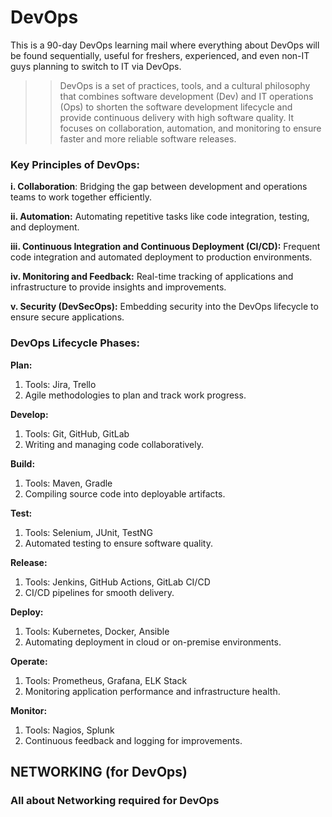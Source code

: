 # DevOps
This is a 90-day DevOps learning mail where everything about DevOps will be found sequentially, useful for freshers, experienced, and even non-IT guys planning to switch to IT via DevOps.

>> DevOps is a set of practices, tools, and a cultural philosophy that combines software development (Dev) and IT operations (Ops) to shorten the software development lifecycle and provide continuous delivery with high software quality. It focuses on collaboration, automation, and monitoring to ensure faster and more reliable software releases.

### Key Principles of DevOps:
**i. Collaboration**: Bridging the gap between development and operations teams to work together efficiently. 

**ii. Automation:** Automating repetitive tasks like code integration, testing, and deployment.

**iii. Continuous Integration and Continuous Deployment (CI/CD):** Frequent code integration and automated deployment to production environments.

**iv. Monitoring and Feedback:** Real-time tracking of applications and infrastructure to provide insights and improvements.

**v. Security (DevSecOps):** Embedding security into the DevOps lifecycle to ensure secure applications.

### DevOps Lifecycle Phases:
**Plan:**
1. Tools: Jira, Trello
2. Agile methodologies to plan and track work progress.

**Develop:**
1. Tools: Git, GitHub, GitLab
2. Writing and managing code collaboratively.


**Build:**
1. Tools: Maven, Gradle
2. Compiling source code into deployable artifacts.

**Test:**
1. Tools: Selenium, JUnit, TestNG
2. Automated testing to ensure software quality.

**Release:**
1. Tools: Jenkins, GitHub Actions, GitLab CI/CD
2. CI/CD pipelines for smooth delivery.


**Deploy:**
1. Tools: Kubernetes, Docker, Ansible
2. Automating deployment in cloud or on-premise environments.

**Operate:**
1. Tools: Prometheus, Grafana, ELK Stack
2. Monitoring application performance and infrastructure health.

**Monitor:**
1. Tools: Nagios, Splunk
2. Continuous feedback and logging for improvements.



## NETWORKING (for DevOps)
### All about Networking required for DevOps
